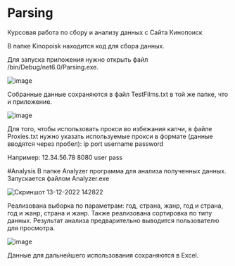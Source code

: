 # Parsing
Курсовая работа по сбору и анализу данных с Сайта Кинопоиск

В папке Kinopoisk находится код для сбора данных.

Для запуска приложения нужно открыть файл /bin/Debug/net6.0/Parsing.exe.

![image](https://user-images.githubusercontent.com/71330701/207637921-e2624f87-6df5-4371-a4cc-7d7bc0d36d22.png)

Собранные данные сохраняются в файл TestFilms.txt в той же папке, что и приложение.

![image](https://user-images.githubusercontent.com/71330701/207638047-bcd68c61-2691-4e4d-ba34-4729e868ffaf.png)


Для того, чтобы использовать прокси во избежания капчи, в файле Proxies.txt нужно указать используемые прокси в формате (данные вводятся через пробел): ip port username password

Например: 12.34.56.78 8080 user pass

#Analysis
В папке Analyzer программа для анализа полученных данных.
Запускается файлом Analyzer.exe

![Скриншот 13-12-2022 142822](https://user-images.githubusercontent.com/39351000/207306959-157dc7ee-0178-465d-bf19-2c09a221f03c.jpg)

Реализована выборка по параметрам: год, страна, жанр, год и страна, год и жанр, страна и жанр. Также реализована сортировка по типу данных. Результат анализа предварительно выводится пользователю для просмотра.

![image](https://user-images.githubusercontent.com/39351000/207307023-be89eb98-aec9-466b-af7a-89d05e20c1c9.png)

Данные для дальнейшего использования сохраняются в Excel.
